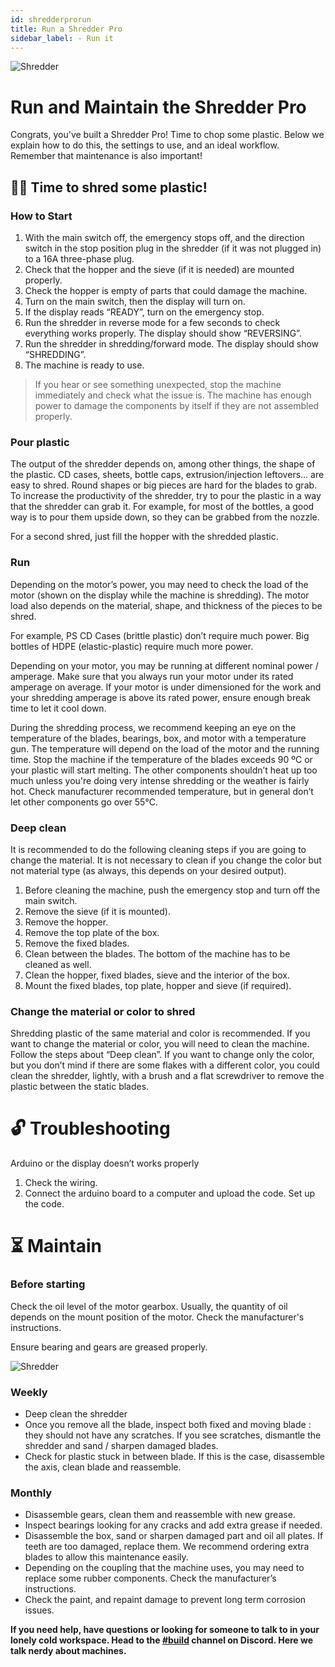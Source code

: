 ```yaml
---
id: shredderprorun
title: Run a Shredder Pro
sidebar_label: - Run it
---
```

<style>
:root {
  --highlight: #f29094;
  --hover: #f29094;
}
</style>

![Shredder](assets/build/shredderpro-run1.jpg)

# Run and Maintain the Shredder Pro
Congrats, you've built a Shredder Pro! Time to chop some plastic. Below we explain how to do this, the settings to use, and an ideal workflow.  Remember that maintenance is also important!

## 🏃‍♀️ Time to shred some plastic!

### How to Start

1. With the main switch off, the emergency stops off, and the direction switch in the stop position plug in the shredder (if it was not plugged in) to a 16A three-phase plug.
2. Check that the hopper and the sieve (if it is needed) are mounted properly.
3. Check the hopper is empty of parts that could damage the machine.
4. Turn on the main switch, then the display will turn on.
5. If the display reads “READY”, turn on the emergency stop.
6. Run the shredder in reverse mode for a few seconds to check everything works properly. The display should show “REVERSING”.
7. Run the shredder in shredding/forward mode. The display should show “SHREDDING”.
8. The machine is ready to use.

>If you hear or see something unexpected, stop the machine immediately and check what the issue is. The machine has enough power to damage the components by itself if they are not assembled properly.

### Pour plastic

The output of the shredder depends on, among other things, the shape of the plastic. CD cases, sheets, bottle caps, extrusion/injection leftovers… are easy to shred. Round shapes or big pieces are hard for the blades to grab. To increase the productivity of the shredder, try to pour the plastic in a way that the shredder can grab it. For example, for most of the bottles, a good way is to pour them upside down, so they can be grabbed from the nozzle.

For a second shred, just fill the hopper with the shredded plastic.

### Run

Depending on the motor’s power, you may need to check the load of the motor (shown on the display while the machine is shredding). The motor load also depends on the material, shape, and thickness of the pieces to be shred.

For example, PS CD Cases (brittle plastic) don’t require much power. Big bottles of HDPE (elastic-plastic) require much more power.

Depending on your motor, you may be running at different nominal power / amperage. Make sure that you always run your motor under its rated amperage on average. If your motor is under dimensioned for the work and your shredding amperage is above its rated power, ensure enough break time to let it cool down.

During the shredding process, we recommend keeping an eye on the temperature of the blades, bearings, box, and motor with a temperature gun. The temperature will depend on the load of the motor and the running time. Stop the machine if the temperature of the blades exceeds 90 ºC or your plastic will start melting. The other components shouldn’t heat up too much unless you're doing very intense shredding or the weather is fairly hot. Check manufacturer recommended temperature, but in general don’t let other components go over 55°C.

### Deep clean

It is recommended to do the following cleaning steps if you are going to change the material. It is not necessary to clean if you change the color but not material type (as always, this depends on your desired output).

1. Before cleaning the machine, push the emergency stop and turn off the main switch.
2. Remove the sieve (if it is mounted).
3. Remove the hopper.
4. Remove the top plate of the box.
5. Remove the fixed blades.
6. Clean between the blades. The bottom of the machine has to be cleaned as well.
7. Clean the hopper, fixed blades, sieve and the interior of the box.
8. Mount the fixed blades, top plate, hopper and sieve (if required).

### Change the material or color to shred

Shredding plastic of the same material and color is recommended. If you want to change the material or color, you will need to clean the machine. Follow the steps about “Deep clean”.
If you want to change only the color, but you don’t mind if there are some flakes with a different color, you could clean the shredder, lightly, with a brush and a flat screwdriver to remove the plastic between the static blades.

# 🔓 Troubleshooting
Arduino or the display doesn’t works properly

1. Check the wiring.
2. Connect the arduino board to a computer and upload the code. Set up the code.

# ⏳ Maintain

### Before starting

Check the oil level of the motor gearbox. Usually, the quantity of oil depends on the mount position of the motor. Check the manufacturer's instructions.

Ensure bearing and gears are greased properly.

![Shredder](assets/build/shredderpro-maintain.jpg)

### Weekly

- Deep clean the shredder
- Once you remove all the blade, inspect both fixed and moving blade : they should not have any scratches. If you see scratches, dismantle the shredder and sand / sharpen damaged blades.
- Check for plastic stuck in between blade. If this is the case, disassemble the axis, clean blade and reassemble.

### Monthly

- Disassemble gears, clean them and reassemble with new grease.
- Inspect bearings looking for any cracks and add extra grease if needed.
- Disassemble the box, sand or sharpen damaged part and oil all plates. If teeth are too damaged, replace them. We recommend ordering extra blades to allow this maintenance easily.
- Depending on the coupling that the machine uses, you may need to replace some rubber components. Check the manufacturer’s instructions.
- Check the paint, and repaint damage to prevent long term corrosion issues.

**If you need help, have questions or looking for someone to talk to in your lonely cold workspace. Head to the [#build](https://discordapp.com/invite/XQDmQVT) channel on Discord. Here we talk nerdy about machines.**
